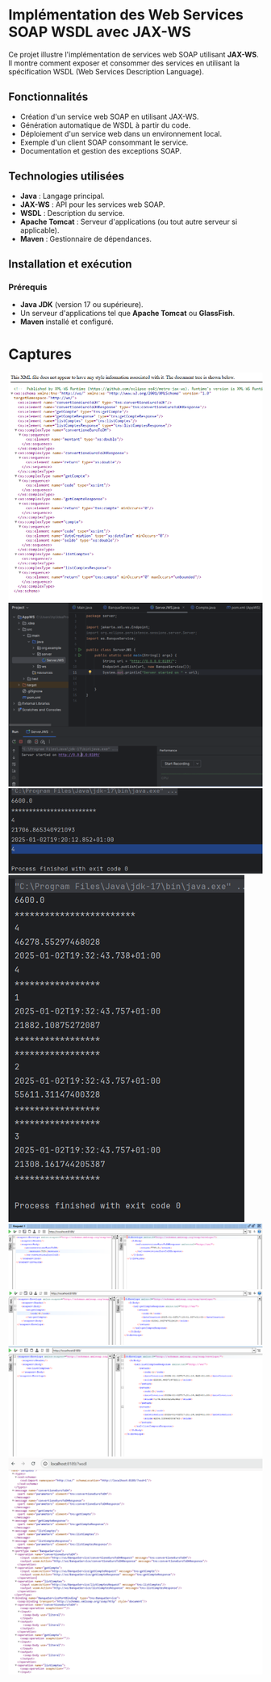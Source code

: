 # Implémentation des Web Services SOAP WSDL avec JAX-WS

Ce projet illustre l'implémentation de services web SOAP utilisant **JAX-WS**. Il montre comment exposer et consommer des services en utilisant la spécification WSDL (Web Services Description Language).

## Fonctionnalités
- Création d'un service web SOAP en utilisant JAX-WS.
- Génération automatique de WSDL à partir du code.
- Déploiement d'un service web dans un environnement local.
- Exemple d'un client SOAP consommant le service.
- Documentation et gestion des exceptions SOAP.

## Technologies utilisées
- **Java** : Langage principal.
- **JAX-WS** : API pour les services web SOAP.
- **WSDL** : Description du service.
- **Apache Tomcat** : Serveur d'applications (ou tout autre serveur si applicable).
- **Maven** : Gestionnaire de dépendances.

## Installation et exécution

### Prérequis
- **Java JDK** (version 17 ou supérieure).
- Un serveur d'applications tel que **Apache Tomcat** ou **GlassFish**.
- **Maven** installé et configuré.

<h1>Captures</h1>
<img src="Captures/1.png">
<img src="Captures/2.png">
<img src="Captures/3.png">
<img src="Captures/4.png">
<img src="Captures/5.png">
<img src="Captures/6.png">
<img src="Captures/7.png">
<img src="Captures/8.png">
